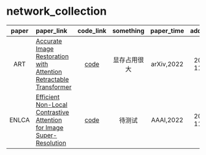 # network_collection

| paper | paper_link | code_link | something | paper_time | add_time |
| :----:| :---- | :----: | :----: | :----: | :----: |
| ART | [Accurate Image Restoration with Attention Retractable Transformer](https://arxiv.org/abs/2210.01427) | [code](https://github.com/gladzhang/ART) | 显存占用很大 | arXiv,2022 | 2022-11-07 |
| ENLCA | [ Efficient Non-Local Contrastive Attention for Image Super-Resolution](https://arxiv.org/pdf/2201.03794.pdf) | [code](https://github.com/Zj-BinXia/ENLCA) | 待测试 | AAAI,2022 | 2022-11-07 |

